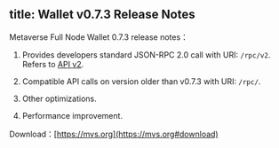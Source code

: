 title: Wallet v0.7.3 Release Notes
---

Metaverse Full Node Wallet 0.7.3 release notes：

1.	 Provides developers standard JSON-RPC 2.0 call with URI: `/rpc/v2`. Refers to [API v2](/api_v2/).

2.	 Compatible API calls on version older than v0.7.3 with URI: `/rpc/`.

3.	 Other optimizations.

4.	 Performance improvement.

Download：[https://mvs.org](https://mvs.org#download)


